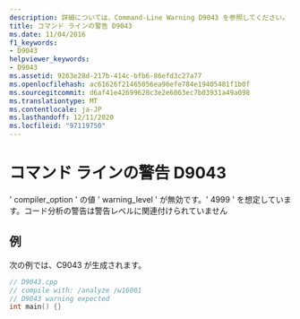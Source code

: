 ```yaml
---
description: 詳細については、Command-Line Warning D9043 を参照してください。
title: コマンド ラインの警告 D9043
ms.date: 11/04/2016
f1_keywords:
- D9043
helpviewer_keywords:
- D9043
ms.assetid: 9263e28d-217b-414c-bfb6-86efd3c27a77
ms.openlocfilehash: ac61626f21465056ea96efe784e19405481f1b0f
ms.sourcegitcommit: d6af41e42699628c3e2e6063ec7b03931a49a098
ms.translationtype: MT
ms.contentlocale: ja-JP
ms.lasthandoff: 12/11/2020
ms.locfileid: "97119750"
---
```

# <a name="command-line-warning-d9043"></a>コマンド ラインの警告 D9043

' compiler_option ' の値 ' warning_level ' が無効です。' 4999 ' を想定しています。コード分析の警告は警告レベルに関連付けられていません

## <a name="example"></a>例

次の例では、C9043 が生成されます。

```cpp
// D9043.cpp
// compile with: /analyze /w16001
// D9043 warning expected
int main() {}
```
